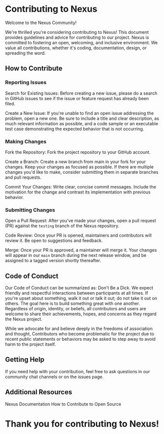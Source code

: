 # Contributing to Nexus

Welcome to the Nexus Community!

We're thrilled you're considering contributing to Nexus! This document provides guidelines and advice 
for contributing to our project. Nexus is committed to fostering an open, welcoming, and inclusive 
environment. We value all contributions, whether it's coding, documentation, design, or spreading the word.

## How to Contribute

### Reporting Issues

Search for Existing Issues: Before creating a new issue, please do a search in GitHub issues to see if the 
issue or feature request has already been filed.

Create a New Issue: If you're unable to find an open issue addressing the problem, open a new one. Be sure to 
include a title and clear description, as much relevant information as possible, and a code sample or an 
executable test case demonstrating the expected behavior that is not occurring.

### Making Changes

Fork the Repository: Fork the project repository to your GitHub account.

Create a Branch: Create a new branch from main in your fork for your changes. Keep your changes as focused 
as possible. If there are multiple changes you'd like to make, consider submitting them in separate branches
and pull requests.

Commit Your Changes: Write clear, concise commit messages. Include the motivation for the change and contrast 
its implementation with previous behavior.

### Submitting Changes

Open a Pull Request: After you've made your changes, open a pull request (PR) against the `testing` branch 
of the Nexus repository.

Code Review: Once your PR is opened, maintainers and contributors will review it. Be open to suggestions and feedback.

Merge: Once your PR is approved, a maintainer will merge it. Your changes will appear in our `main` branch 
during the next release window, and be assigned to a tagged version shortly thereafter. 

## Code of Conduct

Our Code of Conduct can be summarized as: Don't Be a Dick. We expect friendly and respectful interactions between
participants at all times. If you're upset about something, walk it out or talk it out; do not take it out on 
others. The goal here is to build something great with one another. Regardless of origin, identity, or beliefs, 
all contributors and users are welcome to share their achievements, hopes, and concerns as they regard the Nexus 
project. 

While we advocate for and believe deeply in the freedoms of association and thought, Contributors who become
problematic for the project due to recent public statements or behaviors may be asked to step away to avoid 
harm to the project itself. 

## Getting Help

If you need help with your contribution, feel free to ask questions in our community chat channels 
or on the issues page.

## Additional Resources

Nexus Documentation
How to Contribute to Open Source

# Thank you for contributing to Nexus!
